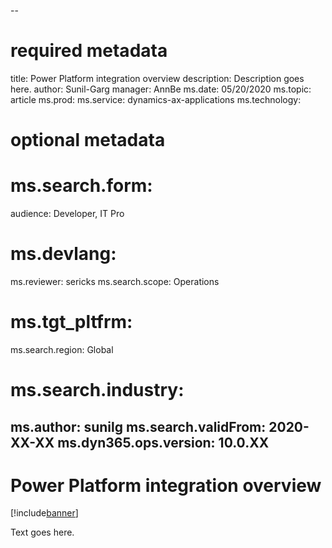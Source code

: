 --
# required metadata

title: Power Platform integration overview
description: Description goes here.
author: Sunil-Garg
manager: AnnBe
ms.date: 05/20/2020
ms.topic: article
ms.prod:
ms.service: dynamics-ax-applications
ms.technology: 

# optional metadata

# ms.search.form:
audience: Developer, IT Pro
# ms.devlang: 
ms.reviewer: sericks
ms.search.scope: Operations
# ms.tgt_pltfrm: 
ms.search.region: Global
# ms.search.industry:
ms.author: sunilg
ms.search.validFrom: 2020-XX-XX
ms.dyn365.ops.version: 10.0.XX
---

# Power Platform integration overview

[!include[banner](../includes/banner.md)]


Text goes here.
